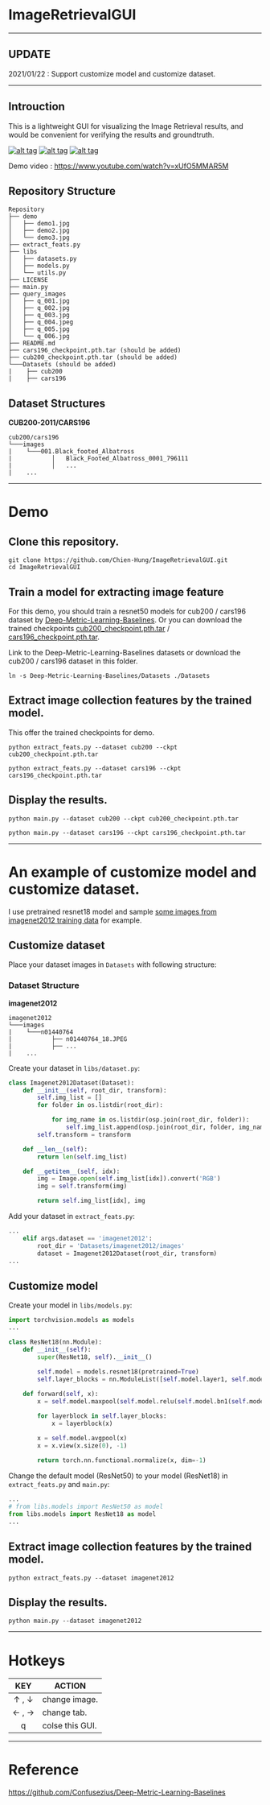 # ImageRetrievalGUI

---

## UPDATE

2021/01/22 : Support customize model and customize dataset.

---

## Introuction

This is a lightweight GUI for visualizing the Image Retrieval results, and would be convenient for verifying the results and groundtruth. 

[![alt tag](./demo/demo1.jpg)](https://www.youtube.com/watch?v=xUfO5MMAR5M)
[![alt tag](./demo/demo2.jpg)](https://www.youtube.com/watch?v=xUfO5MMAR5M)
[![alt tag](./demo/demo3.gif)](https://www.youtube.com/watch?v=xUfO5MMAR5M)

Demo video : https://www.youtube.com/watch?v=xUfO5MMAR5M

## Repository Structure

```
Repository
├── demo
│   ├── demo1.jpg
│   ├── demo2.jpg
│   └── demo3.jpg
├── extract_feats.py
├── libs
│   ├── datasets.py
│   ├── models.py
│   └── utils.py
├── LICENSE
├── main.py
├── query_images
│   ├── q_001.jpg
│   ├── q_002.jpg
│   ├── q_003.jpg
│   ├── q_004.jpeg
│   ├── q_005.jpg
│   └── q_006.jpg
├── README.md
├── cars196_checkpoint.pth.tar (should be added)
├── cub200_checkpoint.pth.tar (should be added)
└───Datasets (should be added)
|    ├── cub200
|    ├── cars196
```

## Dataset Structures
__CUB200-2011/CARS196__
```
cub200/cars196
└───images
|    └───001.Black_footed_Albatross
|           │   Black_Footed_Albatross_0001_796111
|           │   ...
|    ...
```

---

# Demo


## Clone this repository.

```
git clone https://github.com/Chien-Hung/ImageRetrievalGUI.git
cd ImageRetrievalGUI
```

## Train a model for extracting image feature

For this demo, you should train a resnet50 models for cub200 / cars196 dataset by [Deep-Metric-Learning-Baselines](https://github.com/Confusezius/Deep-Metric-Learning-Baselines). Or you can download the trained checkpoints [cub200_checkpoint.pth.tar](https://drive.google.com/file/d/1UqmQT2im4ytakk9WZTDuxmb43eosHMga/view?usp=share_link) / [cars196_checkpoint.pth.tar](https://drive.google.com/file/d/1GM3sj2LN970VT1EiCuvtUruosOnPhKdU/view?usp=share_link).

Link to the Deep-Metric-Learning-Baselines datasets or download the cub200 / cars196 dataset in this folder.

```
ln -s Deep-Metric-Learning-Baselines/Datasets ./Datasets
```

## Extract image collection features by the trained model.

This offer the trained checkpoints for demo.

```
python extract_feats.py --dataset cub200 --ckpt cub200_checkpoint.pth.tar
```

```
python extract_feats.py --dataset cars196 --ckpt cars196_checkpoint.pth.tar
```

## Display the results.

```
python main.py --dataset cub200 --ckpt cub200_checkpoint.pth.tar 
```

```
python main.py --dataset cars196 --ckpt cars196_checkpoint.pth.tar
```
---

# An example of customize model and customize dataset.

I use pretrained resnet18 model and sample [some images from imagenet2012 training data](https://drive.google.com/file/d/11smWj5QzM6IcUIRTP0YYlvAI23bIhEQA/view?usp=sharing) for example.

## Customize dataset

Place your dataset images in `Datasets` with following structure:

### Dataset Structure
__imagenet2012__
```
imagenet2012
└───images
|    └───n01440764
|           ├── n01440764_18.JPEG
|           ├── ...
|    ...
```

Create your dataset in `libs/dataset.py`:

```python
class Imagenet2012Dataset(Dataset):
    def __init__(self, root_dir, transform):
        self.img_list = []
        for folder in os.listdir(root_dir):

            for img_name in os.listdir(osp.join(root_dir, folder)):
                self.img_list.append(osp.join(root_dir, folder, img_name))
        self.transform = transform

    def __len__(self):
        return len(self.img_list)

    def __getitem__(self, idx):
        img = Image.open(self.img_list[idx]).convert('RGB')
        img = self.transform(img)

        return self.img_list[idx], img
```

Add your dataset in `extract_feats.py`:

```python
...
    elif args.dataset == 'imagenet2012':
        root_dir = 'Datasets/imagenet2012/images'
        dataset = Imagenet2012Dataset(root_dir, transform)
...
```

## Customize model

Create your model in `libs/models.py`:

```python
import torchvision.models as models
...

class ResNet18(nn.Module):
    def __init__(self):
        super(ResNet18, self).__init__()
        
        self.model = models.resnet18(pretrained=True)
        self.layer_blocks = nn.ModuleList([self.model.layer1, self.model.layer2, self.model.layer3, self.model.layer4])

    def forward(self, x):
        x = self.model.maxpool(self.model.relu(self.model.bn1(self.model.conv1(x))))

        for layerblock in self.layer_blocks:
            x = layerblock(x)

        x = self.model.avgpool(x)
        x = x.view(x.size(0), -1)
        
        return torch.nn.functional.normalize(x, dim=-1)
```

Change the default model (ResNet50) to your model (ResNet18) in `extract_feats.py` and `main.py`:

```python
...
# from libs.models import ResNet50 as model
from libs.models import ResNet18 as model
...
```

## Extract image collection features by the trained model.

```
python extract_feats.py --dataset imagenet2012
```

## Display the results.

```
python main.py --dataset imagenet2012
```

---

# Hotkeys

|     KEY    | ACTION                                    |
|:----------:|-------------------------------------------|
|   ↑ , ↓    | change image.                              |
|   ← , →    | change tab.                                | 
|     q     | colse this GUI.                            |

---

# Reference  

https://github.com/Confusezius/Deep-Metric-Learning-Baselines
